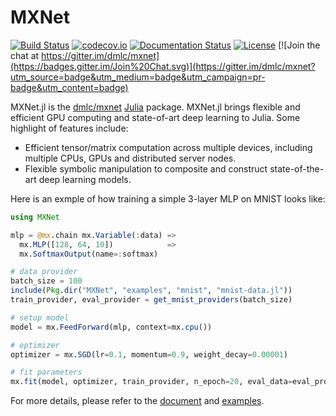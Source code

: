 # MXNet

[![Build Status](https://travis-ci.org/dmlc/MXNet.jl.svg?branch=master)](https://travis-ci.org/dmlc/MXNet.jl)
[![codecov.io](https://codecov.io/github/dmlc/MXNet.jl/coverage.svg?branch=master)](https://codecov.io/github/dmlc/MXNet.jl?branch=master)
[![Documentation Status](https://readthedocs.org/projects/mxnetjl/badge/?version=latest)](http://mxnetjl.readthedocs.org/en/latest/?badge=latest)
[![License](http://dmlc.github.io/img/apache2.svg)](LICENSE.md)
[![Join the chat at https://gitter.im/dmlc/mxnet](https://badges.gitter.im/Join%20Chat.svg)](https://gitter.im/dmlc/mxnet?utm_source=badge&utm_medium=badge&utm_campaign=pr-badge&utm_content=badge)


MXNet.jl is the [dmlc/mxnet](https://github.com/dmlc/mxnet) [Julia](http://julialang.org/) package. MXNet.jl brings flexible and efficient GPU computing and state-of-art deep learning to Julia. Some highlight of features include:

* Efficient tensor/matrix computation across multiple devices, including multiple CPUs, GPUs and distributed server nodes.
* Flexible symbolic manipulation to composite and construct state-of-the-art deep learning models.

Here is an exmple of how training a simple 3-layer MLP on MNIST looks like:

```julia
using MXNet

mlp = @mx.chain mx.Variable(:data) =>
  mx.MLP([128, 64, 10])            =>
  mx.SoftmaxOutput(name=:softmax)

# data provider
batch_size = 100
include(Pkg.dir("MXNet", "examples", "mnist", "mnist-data.jl"))
train_provider, eval_provider = get_mnist_providers(batch_size)

# setup model
model = mx.FeedForward(mlp, context=mx.cpu())

# optimizer
optimizer = mx.SGD(lr=0.1, momentum=0.9, weight_decay=0.00001)

# fit parameters
mx.fit(model, optimizer, train_provider, n_epoch=20, eval_data=eval_provider)
```

For more details, please refer to the [document](http://mxnetjl.readthedocs.org/) and [examples](examples).
